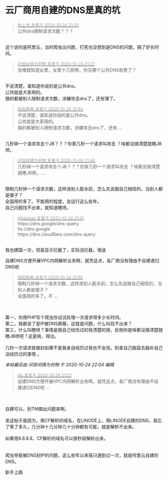 # 云厂商用自建的DNS是真的坑


<div class="quote"><blockquote><font size="2"><a href="https://www.hostloc.com/forum.php?mod=redirect&amp;goto=findpost&amp;pid=9347741&amp;ptid=758023" target="_blank"><font color="#999999">秋上书 发表于 2020-10-24 21:32</font></a></font><br />
公共dns限制请求次数？？？</blockquote></div><br />
这个说的是阿里云，当时爬虫出问题，打死也没想到是DNS的问题，搞了好长时间。

<div class="quote"><blockquote><font size="2"><a href="https://www.hostloc.com/forum.php?mod=redirect&amp;goto=findpost&amp;pid=9347724&amp;ptid=758023" target="_blank"><font color="#999999">问世间情为何物 发表于 2020-10-24 21:27</font></a></font><br />
张嘴就知道女票，女票个几把啊，你见哪个公共DNS收费了？</blockquote></div><br />
不说清楚，谁知道你说的是公共dns。<br />
公共就是大家用的。<br />
搞的都被别人限制请求次数，涉嫌攻击dns了，还有理了。

<div class="quote"><blockquote><font size="2"><a href="https://www.hostloc.com/forum.php?mod=redirect&amp;goto=findpost&amp;pid=9347817&amp;ptid=758023" target="_blank"><font color="#999999">斜阳晚暮 发表于 2020-10-24 21:44</font></a></font><br />
不说清楚，谁知道你说的是公共dns。<br />
公共就是大家用的。<br />
搞的都被别人限制请求次数，涉嫌攻击dns了，还有 ...</blockquote></div><br />
几秒钟一个请求攻击个JB？？？你家几秒一个请求叫攻击 ？啥都没搞清楚就瞎JB喷。

<div class="quote"><blockquote><font size="2"><a href="https://www.hostloc.com/forum.php?mod=redirect&amp;goto=findpost&amp;pid=9347825&amp;ptid=758023" target="_blank"><font color="#999999">问世间情为何物 发表于 2020-10-24 21:46</font></a></font><br />
几秒钟一个请求攻击个JB？？？你家几秒一个请求叫攻击 ？啥都没搞清楚就瞎JB喷。 ...</blockquote></div><br />
限制几秒钟一个请求次数，这样泼别人脏水前，怎么先说服自己相信的，当别人都是傻子？<br />
全国用的多了。不能用的程度，会运行这么些年。<br />
自己问题找不出来，就知道瞎喷。

<div class="quote"><blockquote><font size="2"><a href="https://www.hostloc.com/forum.php?mod=redirect&amp;goto=findpost&amp;pid=9347737&amp;ptid=758023" target="_blank"><font color="#999999">jqbaobao 发表于 2020-10-24 21:31</font></a></font><br />
https://dns.google/dns-query<br />
tls://dns.google<br />
https://dns.cloudflare.com/dns-query</blockquote></div><br />
我也建国一次，但是显示拦截了，实际没拦截，很迷

自建DNS方便开展VPC内网解析业务啊，就凭这点，各厂商没有理由不自建递归DNS吧<img id="aimg_PiTDz" onclick="zoom(this, this.src, 0, 0, 0)" class="zoom" src="https://cdn.jsdelivr.net/gh/hishis/forum-master/public/images/patch.gif" onmouseover="img_onmouseoverfunc(this)" onload="thumbImg(this)" border="0" alt="" />

<div class="quote"><blockquote><font size="2"><a href="https://www.hostloc.com/forum.php?mod=redirect&amp;goto=findpost&amp;pid=9347856&amp;ptid=758023" target="_blank"><font color="#999999">斜阳晚暮 发表于 2020-10-24 21:50</font></a></font><br />
限制几秒钟一个请求次数，这样泼别人脏水前，怎么先说服自己相信的，当别人都是傻子？<br />
全国用的多了。不 ...</blockquote></div><br />
<br />
第一，你用PHP写个爬虫你试试处理一次请求得多少长时间。<br />
第二，我都说了是IP被DNS屏蔽，这就是问题，什么叫找不出来？<br />
第三，什么叫瞎喷？事情是我自己经历过的我清楚的很，反倒你是啥都没搞清楚就瞎JB喷吧？这是病，得治。<br />
<br />
几秒一次请求就被封如果不是我亲自经历过我也不会信。别拿自己脑袋去脑补自己没经历过的事情 。

<i class="pstatus"> 本帖最后由 问世间情为何物 于 2020-10-24 22:04 编辑 </i><br />
<div class="quote"><blockquote><font size="2"><a href="https://www.hostloc.com/forum.php?mod=redirect&amp;goto=findpost&amp;pid=9347885&amp;ptid=758023" target="_blank"><font color="#999999">iks 发表于 2020-10-24 21:57</font></a></font><br />
自建DNS方便开展VPC内网解析业务啊，就凭这点，各厂商没有理由不自建递归DNS吧 ...</blockquote></div><br />
<br />
自建可以，别TM搞出问题来啊。<br />
<br />
发这帖子是因为，用CF解析的域名，在LINODE上，用LINODE自建的DNS，我忘了等了多久，几分钟十几分钟几十分钟都有可能，就是解析不出来。<br />
<br />
如果用8.8.8.8，CF解析的域名可以按秒级解析出来。<br />
<br />
<br />
爬虫导致被DNS封IP的问题，这么些年以来我只遇到过一次，就是阿里云自建的DNS。

新手上路<img id="aimg_JddO0" onclick="zoom(this, this.src, 0, 0, 0)" class="zoom" src="https://cdn.jsdelivr.net/gh/hishis/forum-master/public/images/patch.gif" onmouseover="img_onmouseoverfunc(this)" onload="thumbImg(this)" border="0" alt="" />
